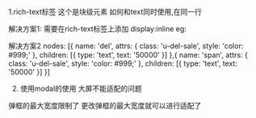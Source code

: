 1.rich-text标签 这个是块级元素
如何和text同时使用,在同一行

解决方案1:
需要在rich-text标签上添加  display:inline
eg:
<rich-text style="display: inline;"></rich-text>

解决方案2
nodes: [{
  name: 'del',
  attrs: {
    class: 'u-del-sale',
    style: 'color: #999;'
  },
  children: [{
    type: 'text',
    text: '50000'
  }]
},{
  name: 'span',
  attrs: {
    class: 'u-del-sale',
    style: 'color: #999;'
  },
  children: [{
    type: 'text',
    text: '50000'
  }]
}]

2. 使用modal的使用  大屏不能适配的问题

弹框的最大宽度限制了  更改弹框的最大宽度就可以进行适配了